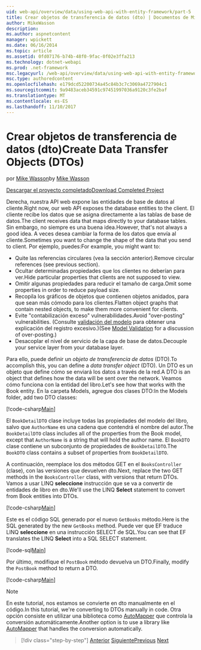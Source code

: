 ```yaml
---
uid: web-api/overview/data/using-web-api-with-entity-framework/part-5
title: Crear objetos de transferencia de datos (dto) | Documentos de Microsoft
author: MikeWasson
description: 
ms.author: aspnetcontent
manager: wpickett
ms.date: 06/16/2014
ms.topic: article
ms.assetid: 0fd07176-b74b-48f0-9fac-0f02e3ffa213
ms.technology: dotnet-webapi
ms.prod: .net-framework
msc.legacyurl: /web-api/overview/data/using-web-api-with-entity-framework/part-5
msc.type: authoredcontent
ms.openlocfilehash: e179dcd52200734a45c84b3c7c3069a4727904c1
ms.sourcegitcommit: 9a9483aceb34591c97451997036a9120c3fe2baf
ms.translationtype: MT
ms.contentlocale: es-ES
ms.lasthandoff: 11/10/2017
---
```

<a name="create-data-transfer-objects-dtos"></a><span data-ttu-id="715a2-102">Crear objetos de transferencia de datos (dto)</span><span class="sxs-lookup"><span data-stu-id="715a2-102">Create Data Transfer Objects (DTOs)</span></span>
====================
<span data-ttu-id="715a2-103">por [Mike Wasson](https://github.com/MikeWasson)</span><span class="sxs-lookup"><span data-stu-id="715a2-103">by [Mike Wasson](https://github.com/MikeWasson)</span></span>

[<span data-ttu-id="715a2-104">Descargar el proyecto completado</span><span class="sxs-lookup"><span data-stu-id="715a2-104">Download Completed Project</span></span>](https://github.com/MikeWasson/BookService)

<span data-ttu-id="715a2-105">Derecha, nuestra API web expone las entidades de base de datos al cliente.</span><span class="sxs-lookup"><span data-stu-id="715a2-105">Right now, our web API exposes the database entities to the client.</span></span> <span data-ttu-id="715a2-106">El cliente recibe los datos que se asigna directamente a las tablas de base de datos.</span><span class="sxs-lookup"><span data-stu-id="715a2-106">The client receives data that maps directly to your database tables.</span></span> <span data-ttu-id="715a2-107">Sin embargo, no siempre es una buena idea.</span><span class="sxs-lookup"><span data-stu-id="715a2-107">However, that's not always a good idea.</span></span> <span data-ttu-id="715a2-108">A veces desea cambiar la forma de los datos que envía al cliente.</span><span class="sxs-lookup"><span data-stu-id="715a2-108">Sometimes you want to change the shape of the data that you send to client.</span></span> <span data-ttu-id="715a2-109">Por ejemplo, puedes:</span><span class="sxs-lookup"><span data-stu-id="715a2-109">For example, you might want to:</span></span>

- <span data-ttu-id="715a2-110">Quite las referencias circulares (vea la sección anterior).</span><span class="sxs-lookup"><span data-stu-id="715a2-110">Remove circular references (see previous section).</span></span>
- <span data-ttu-id="715a2-111">Ocultar determinadas propiedades que los clientes no deberían para ver.</span><span class="sxs-lookup"><span data-stu-id="715a2-111">Hide particular properties that clients are not supposed to view.</span></span>
- <span data-ttu-id="715a2-112">Omitir algunas propiedades para reducir el tamaño de carga.</span><span class="sxs-lookup"><span data-stu-id="715a2-112">Omit some properties in order to reduce payload size.</span></span>
- <span data-ttu-id="715a2-113">Recopila los gráficos de objetos que contienen objetos anidados, para que sean más cómodo para los clientes.</span><span class="sxs-lookup"><span data-stu-id="715a2-113">Flatten object graphs that contain nested objects, to make them more convenient for clients.</span></span>
- <span data-ttu-id="715a2-114">Evite "contabilización exceso" vulnerabilidades.</span><span class="sxs-lookup"><span data-stu-id="715a2-114">Avoid "over-posting" vulnerabilities.</span></span> <span data-ttu-id="715a2-115">(Consulte [validación del modelo](../../formats-and-model-binding/model-validation-in-aspnet-web-api.md) para obtener una explicación del registro excesivo.)</span><span class="sxs-lookup"><span data-stu-id="715a2-115">(See [Model Validation](../../formats-and-model-binding/model-validation-in-aspnet-web-api.md) for a discussion of over-posting.)</span></span>
- <span data-ttu-id="715a2-116">Desacoplar el nivel de servicio de la capa de base de datos.</span><span class="sxs-lookup"><span data-stu-id="715a2-116">Decouple your service layer from your database layer.</span></span>

<span data-ttu-id="715a2-117">Para ello, puede definir un *objeto de transferencia de datos* (DTO).</span><span class="sxs-lookup"><span data-stu-id="715a2-117">To accomplish this, you can define a *data transfer object* (DTO).</span></span> <span data-ttu-id="715a2-118">Un DTO es un objeto que define cómo se enviará los datos a través de la red.</span><span class="sxs-lookup"><span data-stu-id="715a2-118">A DTO is an object that defines how the data will be sent over the network.</span></span> <span data-ttu-id="715a2-119">Veamos cómo funciona con la entidad del libro.</span><span class="sxs-lookup"><span data-stu-id="715a2-119">Let's see how that works with the Book entity.</span></span> <span data-ttu-id="715a2-120">En la carpeta Models, agregue dos clases DTO:</span><span class="sxs-lookup"><span data-stu-id="715a2-120">In the Models folder, add two DTO classes:</span></span>

[!code-csharp[Main](part-5/samples/sample1.cs)]

<span data-ttu-id="715a2-121">El `BookDetailDTO` clase incluye todas las propiedades del modelo del libro, salvo que `AuthorName` es una cadena que contendrá el nombre del autor.</span><span class="sxs-lookup"><span data-stu-id="715a2-121">The `BookDetailDTO` class includes all of the properties from the Book model, except that `AuthorName` is a string that will hold the author name.</span></span> <span data-ttu-id="715a2-122">El `BookDTO` clase contiene un subconjunto de propiedades de `BookDetailDTO`.</span><span class="sxs-lookup"><span data-stu-id="715a2-122">The `BookDTO` class contains a subset of properties from `BookDetailDTO`.</span></span>

<span data-ttu-id="715a2-123">A continuación, reemplace los dos métodos GET en el `BooksController` (clase), con las versiones que devuelven dto.</span><span class="sxs-lookup"><span data-stu-id="715a2-123">Next, replace the two GET methods in the `BooksController` class, with versions that return DTOs.</span></span> <span data-ttu-id="715a2-124">Vamos a usar LINQ **seleccione** instrucción que se va a convertir de entidades de libro en dto.</span><span class="sxs-lookup"><span data-stu-id="715a2-124">We'll use the LINQ **Select** statement to convert from Book entities into DTOs.</span></span>

[!code-csharp[Main](part-5/samples/sample2.cs)]

<span data-ttu-id="715a2-125">Este es el código SQL generado por el nuevo `GetBooks` método.</span><span class="sxs-lookup"><span data-stu-id="715a2-125">Here is the SQL generated by the new `GetBooks` method.</span></span> <span data-ttu-id="715a2-126">Puede ver que EF traduce LINQ **seleccione** en una instrucción SELECT de SQL.</span><span class="sxs-lookup"><span data-stu-id="715a2-126">You can see that EF translates the LINQ **Select** into a SQL SELECT statement.</span></span>

[!code-sql[Main](part-5/samples/sample3.sql)]

<span data-ttu-id="715a2-127">Por último, modifique el `PostBook` método devuelva un DTO.</span><span class="sxs-lookup"><span data-stu-id="715a2-127">Finally, modify the `PostBook` method to return a DTO.</span></span>

[!code-csharp[Main](part-5/samples/sample4.cs)]

> [!NOTE]
> <span data-ttu-id="715a2-128">En este tutorial, nos estamos se convierte en dto manualmente en el código.</span><span class="sxs-lookup"><span data-stu-id="715a2-128">In this tutorial, we're converting to DTOs manually in code.</span></span> <span data-ttu-id="715a2-129">Otra opción consiste en utilizar una biblioteca como [AutoMapper](http://automapper.org/) que controla la conversión automáticamente.</span><span class="sxs-lookup"><span data-stu-id="715a2-129">Another option is to use a library like [AutoMapper](http://automapper.org/) that handles the conversion automatically.</span></span>

>[!div class="step-by-step"]
<span data-ttu-id="715a2-130">[Anterior](part-4.md)
[Siguiente](part-6.md)</span><span class="sxs-lookup"><span data-stu-id="715a2-130">[Previous](part-4.md)
[Next](part-6.md)</span></span>
